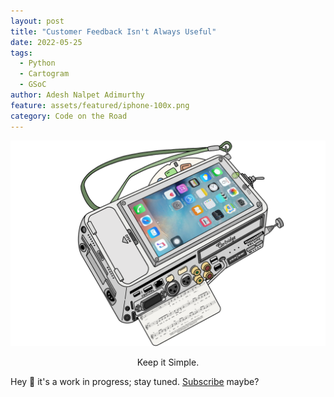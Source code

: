 ```yaml
---
layout: post
title: "Customer Feedback Isn't Always Useful"
date: 2022-05-25
tags:
  - Python
  - Cartogram
  - GSoC
author: Adesh Nalpet Adimurthy
feature: assets/featured/iphone-100x.png
category: Code on the Road
---
```


<img class="center-image" src="./assets/featured/iphone-100x.png" /> 
<p style="text-align: center;">Keep it Simple. </p>

Hey 👋 it's a work in progress; stay tuned. [Subscribe](https://pyblog.medium.com/subscribe) maybe?